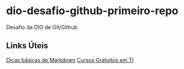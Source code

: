 # dio-desafio-github-primeiro-repo
Desafio da DIO de Git/Github

## Links Úteis

[Dicas básicas de Markdown](https://www.markdownguide.org/)
[Cursos Gratuitos em TI](http://dio.me/)
